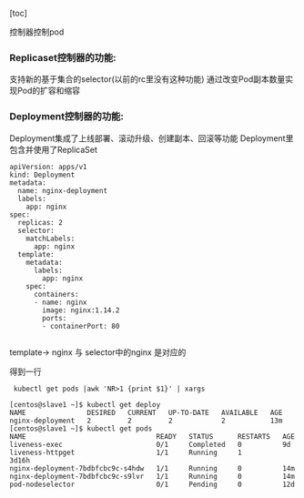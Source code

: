 [toc]

控制器控制pod

### Replicaset控制器的功能:
支持新的基于集合的selector(以前的rc里没有这种功能)
通过改变Pod副本数量实现Pod的扩容和缩容

### Deployment控制器的功能:
Deployment集成了上线部署、滚动升级、创建副本、回滚等功能
Deployment里包含并使用了ReplicaSet




```
apiVersion: apps/v1
kind: Deployment
metadata:
  name: nginx-deployment
  labels:
    app: nginx
spec:
  replicas: 2
  selector:
    matchLabels:
      app: nginx
  template:
    metadata:
      labels:
        app: nginx
    spec:
      containers:
      - name: nginx
        image: nginx:1.14.2
        ports:
        - containerPort: 80
 
```

template-> nginx  与 selector中的nginx 是对应的 


得到一行

```
 kubectl get pods |awk 'NR>1 {print $1}' | xargs
```


```
[centos@slave1 ~]$ kubectl get deploy
NAME               DESIRED   CURRENT   UP-TO-DATE   AVAILABLE   AGE
nginx-deployment   2         2         2            2           13m
[centos@slave1 ~]$ kubectl get pods
NAME                                READY   STATUS      RESTARTS   AGE
liveness-exec                       0/1     Completed   0          9d
liveness-httpget                    1/1     Running     1          3d16h
nginx-deployment-7bdbfcbc9c-s4hdw   1/1     Running     0          14m
nginx-deployment-7bdbfcbc9c-s9lvr   1/1     Running     0          14m
pod-nodeselector                    0/1     Pending     0          12d
```



